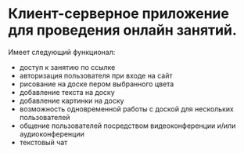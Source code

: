 # Клиент-серверное приложение для проведения онлайн занятий.
Имеет следующий функционал:
+	доступ к занятию по ссылке
+	авторизация пользователя при входе на сайт
+	рисование на доске пером выбранного цвета
+	добавление текста на доску
+	добавление картинки на доску
+	возможность одновременной работы с доской для нескольких пользователей
+	общение пользователей посредством видеоконференции и/или аудиоконференции
+	текстовый чат

